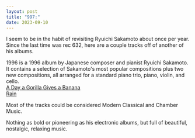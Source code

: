 ```yaml
---
layout: post
title: "997:"
date: 2023-09-10
---
```


I seem to be in the habit of revisiting Ryuichi Sakamoto about once per year. Since the last time was rec 632, here are a couple tracks off of another of his albums.

1996 is a 1996 album by Japanese composer and pianist Ryuichi Sakamoto. It contains a selection of Sakamoto's most popular compositions plus two new compositions, all arranged for a standard piano trio, piano, violin, and cello.  
[A Day a Gorilla Gives a Banana](https://youtu.be/9iEwvP2f_3w)  
[Rain](https://youtu.be/PY5LQQlvWLE)

Most of the tracks could be considered Modern Classical and Chamber Music.

Nothing as bold or pioneering as his electronic albums, but full of beautiful, nostalgic, relaxing music.
